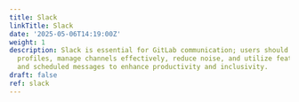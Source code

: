 ```yaml
---
title: Slack
linkTitle: Slack
date: '2025-05-06T14:19:00Z'
weight: 1
description: Slack is essential for GitLab communication; users should complete their
  profiles, manage channels effectively, reduce noise, and utilize features like reminders
  and scheduled messages to enhance productivity and inclusivity.
draft: false
ref: slack
---
```


